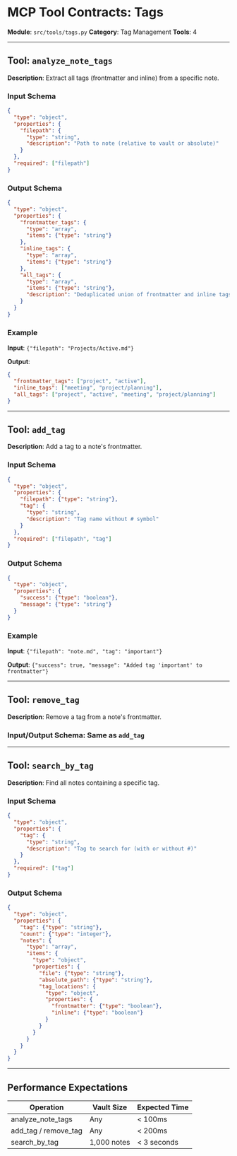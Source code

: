 # MCP Tool Contracts: Tags

**Module**: `src/tools/tags.py`
**Category**: Tag Management
**Tools**: 4

---

## Tool: `analyze_note_tags`

**Description**: Extract all tags (frontmatter and inline) from a specific note.

### Input Schema
```json
{
  "type": "object",
  "properties": {
    "filepath": {
      "type": "string",
      "description": "Path to note (relative to vault or absolute)"
    }
  },
  "required": ["filepath"]
}
```

### Output Schema
```json
{
  "type": "object",
  "properties": {
    "frontmatter_tags": {
      "type": "array",
      "items": {"type": "string"}
    },
    "inline_tags": {
      "type": "array",
      "items": {"type": "string"}
    },
    "all_tags": {
      "type": "array",
      "items": {"type": "string"},
      "description": "Deduplicated union of frontmatter and inline tags"
    }
  }
}
```

### Example
**Input**: `{"filepath": "Projects/Active.md"}`

**Output**:
```json
{
  "frontmatter_tags": ["project", "active"],
  "inline_tags": ["meeting", "project/planning"],
  "all_tags": ["project", "active", "meeting", "project/planning"]
}
```

---

## Tool: `add_tag`

**Description**: Add a tag to a note's frontmatter.

### Input Schema
```json
{
  "type": "object",
  "properties": {
    "filepath": {"type": "string"},
    "tag": {
      "type": "string",
      "description": "Tag name without # symbol"
    }
  },
  "required": ["filepath", "tag"]
}
```

### Output Schema
```json
{
  "type": "object",
  "properties": {
    "success": {"type": "boolean"},
    "message": {"type": "string"}
  }
}
```

### Example
**Input**: `{"filepath": "note.md", "tag": "important"}`

**Output**: `{"success": true, "message": "Added tag 'important' to frontmatter"}`

---

## Tool: `remove_tag`

**Description**: Remove a tag from a note's frontmatter.

### Input/Output Schema: Same as `add_tag`

---

## Tool: `search_by_tag`

**Description**: Find all notes containing a specific tag.

### Input Schema
```json
{
  "type": "object",
  "properties": {
    "tag": {
      "type": "string",
      "description": "Tag to search for (with or without #)"
    }
  },
  "required": ["tag"]
}
```

### Output Schema
```json
{
  "type": "object",
  "properties": {
    "tag": {"type": "string"},
    "count": {"type": "integer"},
    "notes": {
      "type": "array",
      "items": {
        "type": "object",
        "properties": {
          "file": {"type": "string"},
          "absolute_path": {"type": "string"},
          "tag_locations": {
            "type": "object",
            "properties": {
              "frontmatter": {"type": "boolean"},
              "inline": {"type": "boolean"}
            }
          }
        }
      }
    }
  }
}
```

---

## Performance Expectations

| Operation | Vault Size | Expected Time |
|-----------|-----------|---------------|
| analyze_note_tags | Any | < 100ms |
| add_tag / remove_tag | Any | < 200ms |
| search_by_tag | 1,000 notes | < 3 seconds |
